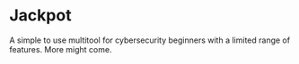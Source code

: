 # Jackpot
A simple to use multitool for cybersecurity beginners with a limited range of features. More might come.

